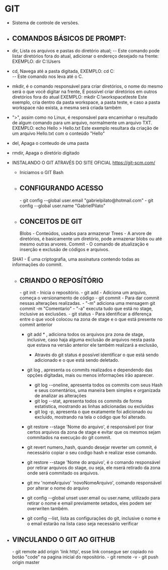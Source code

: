 # GIT

- Sistema de controle de versões.

- <h2> COMANDOS BÁSICOS DE PROMPT: </h2>

- dir, Lista os arquivos e pastas do diretório atual; -- Este comando pode listar diretórios fora do atual, adicionar o endereço desejado na frente:
  EXEMPLO: dir C:\Users
  
- cd, Navega até a pasta digitada, 
  EXEMPLO: cd C:\
    -- Este comando nos leva até o C.

- mkdir, é o comando responsável para criar diretórios, o nome do mesmo será o que você digitar na frente,
  É possível criar diretórios em outros diretórios fora do atual
    EXEMPLO: mkdir C:\workspace\teste 
      Este exemplo, cria dentro da pasta workspace, a pasta teste, e caso a pasta workspace não exista, a mesma será criada também
      
 - ">", assim como no Linux, é responsável para encaminhar o resultado de algum comando para um arquivo, normalmente um arquivo TXT.
  EXEMPLO: echo Hello > Hello.txt 
    Este exemplo resultara da criação de um arquivo Hello.txt com o conteúdo "Hello"
 
 - del, Apaga o conteudo de uma pasta
 - rmdir, Apaga o diretório digitado

- INSTALANDO O GIT ATRAVÉS DO SITE OFICIAL https://git-scm.com/
    - Iniciamos o GIT Bash
    
    - <h2> CONFIGURANDO ACESSO </h2>
      - git config --global user.email "gabrielpilato@hotmail.com"
      - git config --global user.name "GabrielPilato"

    - <h2> CONCEITOS DE GIT </h2>
      Blobs - Conteúdos, usados para armazenar
      Trees - A arvore de diretórios, é basicamente um diretório, pode armazenar blobs ou até mesmo outras arvores.
      Commit - O comando de atualização e inserção e exclusão de códigos e arquivos.

    SHA1 - É uma criptografia, uma assinatura contendo todas as informações do commit.

    - <h2> CRIANDO O REPOSÍTÓRIO </h2>
      - git init - Inicia o repositório.
      - git add - Adiciona um arquivo, começa o versionamento de código
      - git commit - Para dar commit nessas alterações realizadas.
        - "-m" adiciona uma mensagem git commit -m "Comentario"
        - "-a" executa tudo que está no stage, inclusive as exclusões.
      - git status - Para identificar a diferença entre o que você colocou na zona de stage e o que está presente no commit anterior

      - git add * , adiciona todos os arquivos pra zona de stage, inclusive, caso haja alguma exclusão de arquivos nesta pasta que estava na versão anterior
      ele também realizará a exclusão,
        - Através do git status é possível identificar o que está sendo adicionado  e o que está sendo deletado.

      - git log , apresenta os commits realizados e dependendo das opções digitadas, mais ou menos informações irão aparecer.
          - git log --oneline, apresenta todos os commits com seus Hash e seus comentários, uma maneira bem simples e organizada de analizar as alterações
          - git log --stat, apresenta todos os commits de forma estatística, mostrando as linhas adicionadas ou excluídas
          - git log -p, apresenta o que exatamente foi adicionado ou excluido, mostrando na tela o código que foi alterado.

      - git restore --stage 'Nome do arquivo', é responsável por tirar certos arquivos da zona de stage e evitar que os mesmos sejam commitados na execução do git commit.
      - git revert numero_hash, quando desejar reverter um commit, é necessário copiar o seu codigo hash e realizar esse comando.
      - git restore --stage 'Nome do arquivo', é o comando responsável por retirar arquivos do stage, ou seja, ele nserá retirado da zona onde será commitado os arquivos.
      - git mv 'nomeArquivo' 'novoNomeArquivo', comando responsável por alterar o nome do arquivo
      - git config --global unset user.email ou user.name, utilizado para retirar o nome e email previamente setados, eles podem ser overwriten também.
      - git config --list, lista as configurações do git, inclusive o nome e o email estarão na lista caso seja necessário verificar

- <h2> VINCULANDO O GIT AO GITHUB </h2>
  - git remote add origin 'link http', esse link consegue ser copiado no botão "code" na pagina inicial do repositório.
  - git remote -v
  - git push origin master
        
      
    
